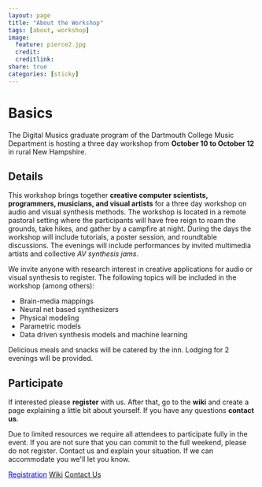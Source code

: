 ```yaml
---
layout: page
title: "About the Workshop"
tags: [about, workshop]
image:
  feature: pierce2.jpg
  credit: 
  creditlink: 
share: true
categories: [sticky]
---
```


# Basics
The Digital Musics graduate program of the Dartmouth College Music Department is hosting a three day workshop from **October 10 to October 12** in rural New Hampshire.

## Details
This workshop brings together **creative computer scientists, programmers, musicians, and visual artists** for a three day workshop on audio and visual synthesis methods. The workshop is located in a remote pastoral setting where the participants will have free reign to roam the grounds, take hikes, and gather by a campfire at night. During the days the workshop will include tutorials, a poster session, and roundtable discussions. The evenings will include performances by invited multimedia artists and collective *AV synthesis jams*.

We invite anyone with research interest in creative applications for audio or visual synthesis to register. The following topics will be included in the workshop (among others):

- Brain-media mappings
- Neural net based synthesizers
- Physical modeling
- Parametric models
- Data driven synthesis models and machine learning

Delicious meals and snacks will be catered by the inn. Lodging for 2 evenings will be provided.

## Participate
If interested please **register** with us. After that, go to the **wiki** and create a page explaining a little bit about yourself. If you have any questions **contact us**.

Due to limited resources we require all attendees to participate fully in the event. If you are not sure that you can commit to the full weekend, please do not register. Contact us and explain your situation. If we can accommodate you we'll let you know.

<!--<a href="#" class="btn btn-success">Register</a>--><a class="lightbox-42325467071149" style="cursor:pointer;color:blue;text-decoration:underline;">Registration</a> <a href="#" class="btn btn-info">Wiki</a> <a href="mailto:sarroff@cs.dartmouth.edu" class="btn btn-primary">Contact Us</a>

